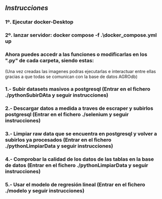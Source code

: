 ## ___Instrucciones___
### 1º. Ejecutar docker-Desktop
### 2º. lanzar servidor: docker compose -f .\docker_compose.yml up 
### Ahora puedes accedr a las funciones o modificarlas en los ".py" de cada carpeta, siendo estas:
(Una vez creadas las imagenes podras ejecutarlas e interactuar entre ellas gracias a que todas se comunican con la base de datos AGROdb)
### 1.- Subir datasets masivos a postgresql (Entrar en el fichero ./pythonSubirDAta y seguir instrucciones)
### 2.- Descargar datos a medida a traves de escraper y subirlos postgresql (Entrar en el fichero ./selenium y seguir instrucciones)
### 3.- Limpiar raw data que se encuentra en postgresql y volver a subirlos ya procesados (Entrar en el fichero ./pythonLimpiarData y seguir instrucciones)
### 4.- Comprobar la calidad de los datos de las tablas en la base de datos (Entrar en el fichero ./pythonLimpiarData y seguir instrucciones)
### 5.- Usar el modelo de regresión lineal (Entrar en el fichero ./modelo y seguir instrucciones)
